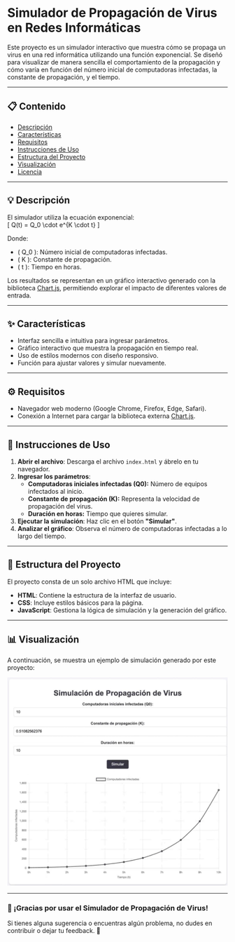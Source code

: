 # Simulador de Propagación de Virus en Redes Informáticas

Este proyecto es un simulador interactivo que muestra cómo se propaga un virus en una red informática utilizando una función exponencial. Se diseñó para visualizar de manera sencilla el comportamiento de la propagación y cómo varía en función del número inicial de computadoras infectadas, la constante de propagación, y el tiempo.

---

## 📋 Contenido

- [Descripción](#-descripción)
- [Características](#-características)
- [Requisitos](#-requisitos)
- [Instrucciones de Uso](#-instrucciones-de-uso)
- [Estructura del Proyecto](#-estructura-del-proyecto)
- [Visualización](#-visualización)
- [Licencia](#-licencia)

---

## 💡 Descripción

El simulador utiliza la ecuación exponencial:  
\[
Q(t) = Q_0 \cdot e^{K \cdot t}
\]  

Donde:  
- \( Q_0 \): Número inicial de computadoras infectadas.  
- \( K \): Constante de propagación.  
- \( t \): Tiempo en horas.  

Los resultados se representan en un gráfico interactivo generado con la biblioteca [Chart.js](https://www.chartjs.org/), permitiendo explorar el impacto de diferentes valores de entrada.

---

## ✨ Características

- Interfaz sencilla e intuitiva para ingresar parámetros.
- Gráfico interactivo que muestra la propagación en tiempo real.
- Uso de estilos modernos con diseño responsivo.
- Función para ajustar valores y simular nuevamente.

---

## ⚙️ Requisitos

- Navegador web moderno (Google Chrome, Firefox, Edge, Safari).
- Conexión a Internet para cargar la biblioteca externa [Chart.js](https://www.chartjs.org/).

---

## 🚀 Instrucciones de Uso

1. **Abrir el archivo**: Descarga el archivo `index.html` y ábrelo en tu navegador.  
2. **Ingresar los parámetros**:
   - **Computadoras iniciales infectadas (Q0):** Número de equipos infectados al inicio.
   - **Constante de propagación (K):** Representa la velocidad de propagación del virus.
   - **Duración en horas:** Tiempo que quieres simular.  
3. **Ejecutar la simulación**: Haz clic en el botón **"Simular"**.  
4. **Analizar el gráfico**: Observa el número de computadoras infectadas a lo largo del tiempo.  

---

## 📂 Estructura del Proyecto

El proyecto consta de un solo archivo HTML que incluye:  

- **HTML**: Contiene la estructura de la interfaz de usuario.  
- **CSS**: Incluye estilos básicos para la página.  
- **JavaScript**: Gestiona la lógica de simulación y la generación del gráfico.  

---

## 📊 Visualización

A continuación, se muestra un ejemplo de simulación generado por este proyecto:

![Simulación de Propagación de Virus](Simulacion6.jpeg)   

---

### 🎉 ¡Gracias por usar el Simulador de Propagación de Virus!  
Si tienes alguna sugerencia o encuentras algún problema, no dudes en contribuir o dejar tu feedback. 🚀
